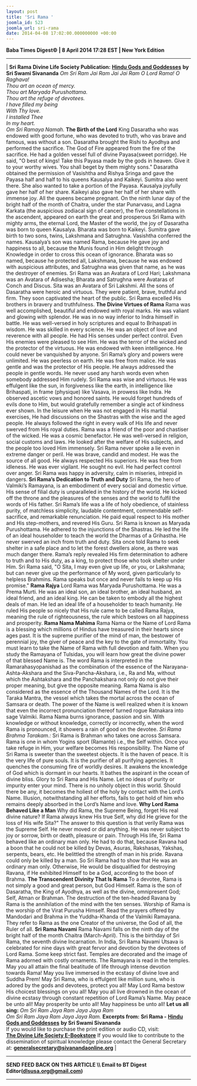 ```yaml
---
layout: post
title: 'Sri Rama '
joomla_id: 523
joomla_url: sri-rama
date: 2014-04-08 17:02:00.000000000 +00:00
---
```

**Baba Times Digest© | 8 April 2014 17:28 EST | New York Edition**
* * *
|
**Sri Rama**
**Divine Life Society Publication:** [**Hindu Gods and Goddesses**](http://www.dlshq.org/religions/rama2.htm) **by Sri Swami Sivananda**
_Om Sri Ram Jai Ram Jai Jai Ram_
_O Lord Rama! O Raghava!  
 Thou art an ocean of mercy.  
 Thou art Maryada Purushottama.  
 Thou art the refuge of devotees.  
 I have filled my being  
 With Thy love.  
 I installed Thee  
 In my heart.  
 Om Sri Ramaya Namah._
**The Birth of the Lord**
King Dasaratha who was endowed with good fortune, who was devoted to truth, who vas brave and famous, was without a son. Dasaratha brought the Rishi to Ayodhya and performed the sacrifice. The God of Fire appeared from the fire of the sacrifice. He had a golden vessel full of divine Payasa(sweet porridge). He said, "O best of kings! Take this Payasa made by the gods in heaven. Give it to your worthy wives. You shall beget by them mighty sons."
Dasaratha obtained the permission of Vasishtha and Rishya Sringa and gave the Payasa half and half to his queens Kausalya and Kaikeyi. Sumitra also went there. She also wanted to take a portion of the Payasa. Kausalya joyfully gave her half of her share. Kaikeyi also gave her half of her share with immense joy. All the queens became pregnant.
On the ninth lunar day of the bright half of the month of Chaitra, under the star Punarvasu, and Lagna Karkata (the auspicious zodiacal sign of cancer), the five constellations in the ascendent, appeared on earth the great and prosperous Sri Rama with mighty arms, the eternal Lord, the Master of the world, the joy of Dasaratha was born to queen Kausalya. Bharata was born to Kaikeyi. Sumitra gave birth to two sons, twins, Lakshmana and Satrughna.
Vasishtha conferred the names. Kausalya’s son was named Rama, because He gave joy and happiness to all, because the Munis found in Him delight through Knowledge in order to cross this ocean of ignorance.
Bharata was so named, because he protected all, Lakshmana, because he was endowed with auspicious attributes, and Satrughna was given that name, as he was the destroyer of enemies.
Sri Rama was an Avatara of Lord Hari; Lakshmana was an Avatara of Adisesha; Bharata and Satrughna were Avataras of Conch and Discus. Sita was an Avatara of Sri Lakshmi.
All the sons of Dasaratha were heroic and virtuous. They were patient, brave, truthful and firm. They soon captivated the heart of the public. Sri Rama excelled His brothers in bravery and truthfulness.
**The Divine Virtues of Rama**
Rama was well accomplished, beautiful and endowed with royal marks. He was valiant and glowing with splendor. He was in no way inferior to Indra himself in battle. He was well-versed in holy scriptures and equal to Brihaspati in wisdom. He was skilled in every science. He was an object of love and reverence with all people. He had His senses under perfect control. Even His enemies were pleased to see Him. He was the terror of the wicked and the protector of the virtuous. He was endowed with keen intelligence. He could never be vanquished by anyone.
Sri Rama’s glory and powers were unlimited. He was peerless on earth. He was free from malice. He was gentle and was the protector of His people. He always addressed the people in gentle words. He never used any harsh words even when somebody addressed Him rudely.
Sri Rama was wise and virtuous. He was effulgent like the sun, in forgiveness like the earth, in intelligence like Brihaspati, in frame (physique) like Vasava, in prowess like Indra. He observed ascetic vows and honored saints. He would forget hundreds of evils done to Him, but would gratefully remember a single act of kindness ever shown.
In the leisure when He was not engaged in His martial exercises, He had discussions on the Shastras with the wise and the aged people. He always followed the right in every walk of His life and never swerved from His royal duties.
Rama was a friend of the poor and chastiser of the wicked. He was a cosmic benefactor. He was well-versed in religion, social customs and laws. He looked after the welfare of His subjects, and the people too loved Him immensely.
Sri Rama never spoke a lie even in extreme danger or peril. He was brave, candid and modest. He was the source of all good. He always respected His superiors. He was free from idleness. He was ever vigilant. He sought no evil. He had perfect control over anger.
Sri Rama was happy in adversity, calm in miseries, intrepid in dangers.
**Sri Rama’s Dedication to Truth and Duty**
Sri Rama, the hero of Valmiki’s Ramayana, is an embodiment of every social and domestic virtue. His sense of filial duty is unparalleled in the history of the world.
He kicked off the throne and the pleasures of the senses and the world to fulfil the words of His father.
Sri Rama’s life was a life of holy obedience, of stainless purity, of matchless simplicity, laudable contentment, commendable self-sacrifice, and remarkable renunciation. He paid equal respect to His mother and His step-mothers, and revered His Guru.
Sri Rama is known as Maryada Purushottama. He adhered to the injunctions of the Shastras. He led the life of an ideal householder to teach the world the Dharmas of a Grihastha. He never swerved an inch from truth and duty.
Sita once told Rama to seek shelter in a safe place and to let the forest dwellers alone, as there was much danger there. Rama’s reply revealed His firm determination to adhere to truth and to His duty, as a king, to protect those who took shelter under Him. Sri Rama said, "O Sita, I may even give up life, or you, or Lakshmana; but can never give up the performance of My word, given particularly to helpless Brahmins. Rama speaks but once and never fails to keep up His promise."
**Rama Rajya**
Lord Rama was Maryada Purushottama. He was a Prema Murti. He was an ideal son, an ideal brother, an ideal husband, an ideal friend, and an ideal king. He can be taken to embody all the highest deals of man. He led an ideal life of a householder to teach humanity. He ruled His people so nicely that His rule came to be called Rama Rajya, meaning the rule of righteousness, the rule which bestows on all happiness and prosperity.
**Rama Nama Mahima**
Rama Nama or the Name of Lord Rama is a blessing which millions of Hindus have treasured in their hearts since ages past. It is the supreme purifier of the mind of man, the bestower of perennial joy, the giver of peace and the key to the gate of immortality.
You must learn to take the Name of Rama with full devotion and faith. When you study the Ramayana of Tulsidas, you will learn how great the divine power of that blessed Name is.
The word Rama is interpreted in the Ramarahasyopanishad as the combination of the essence of the Narayana-Ashta-Akshara and the Siva-Pancha-Akshara, i.e., Ra and Ma, without which the Ashtakshara and the Panchakshara not only do not give their proper meaning, but give the opposite meaning. Rama Nama is also considered as the essence of the Thousand Names of the Lord. It is the Taraka Mantra, the vessel which takes the mortal across the ocean of Samsara or death. The power of the Name is well realized when it is known that even the incorrect pronunciation thereof turned rogue Ratnakara into sage Valmiki.
Rama Nama burns ignorance, passion and sin. With knowledge or without knowledge, correctly or incorrectly, when the word Rama is pronounced, it showers a rain of good on the devotee. _Sri Rama Brahma Tarakam.:_ Sri Rama is Brahman who takes one across Samsara. Rama is one in whom Yogins sport (Ramante) i.e., the Self within. Once you take refuge in Him, your welfare becomes His responsibility.
The Name of Sri Rama is sweeter than the sweetest objects. It is the haven of peace. It is the very life of pure souls. It is the purifier of all purifying agencies. It quenches the consuming fire of worldly desires. It awakens the knowledge of God which is dormant in our hearts. It bathes the aspirant in the ocean of divine bliss. Glory to Sri Rama and His Name.
Let no ideas of purity or impurity enter your mind. There is no unholy object in this world. Should there be any, it becomes the holiest of the holy by contact with the Lord’s Name. Illusion, notwithstanding all her efforts, fails to get hold of him who remains deeply absorbed in the Lord’s Name and love.
**Why Lord Rama Behaved Like a Man**
Why did Rama, the Supreme Being, forget His real divine nature? If Rama always knew His true Self, why did He grieve for the loss of His wife Sita?"
The answer to this question is that verily Rama was the Supreme Self. He never moved or did anything. He was never subject to joy or sorrow, birth or death, pleasure or pain. Through His life, Sri Rama behaved like an ordinary man only. He had to do that, because Ravana had a boon that he could not be killed by Devas, Asuras, Rakshasas, Yakshas, serpents, bears, etc. He belittled the strength of man in his pride. Ravana could only be killed by a man. So Sri Rama had to show that He was an ordinary man only. Otherwise, He would be disqualified for destroying Ravana, if He exhibited Himself to be a God, according to the boon of Brahma.
**The Transcendent Divinity That Is Rama**
To a devotee, Rama is not simply a good and great person, but God Himself. Rama is the son of Dasaratha, the King of Ayodhya, as well as the divine, omnipresent God; Self, Atman or Brahman. The destruction of the ten-headed Ravana by Rama is the annihilation of the mind with the ten senses. Worship of Rama is the worship of the Virat Purusha Himself. Read the prayers offered by Mandodari and Brahma in the Yuddha-Khanda of the Valmiki Ramayana. They refer to Rama as the one Creator of the universe, the God of all, the Ruler of all.
**Sri Rama Navami**
Rama Navami falls on the ninth day of the bright half of the month Chaitra (March-April). This is the birthday of Sri Rama, the seventh divine Incarnation. In India, Sri Rama Navami Utsava is celebrated for nine days with great fervor and devotion by the devotees of Lord Rama. Some keep strict fast. Temples are decorated and the image of Rama adorned with costly ornaments. The Ramayana is read in the temples.
May you all attain the final beatitude of life through intense devotion towards Rama! May you live immersed in the ecstasy of divine love and Suddha Prem! May Sri Rama, who is effulgent like million suns, who is adored by the gods and devotees, protect you all!
May Lord Rama bestow His choicest blessings on you all! May you all live drowned in the ocean of divine ecstasy through constant repetition of Lord Rama’s Name.
May peace be unto all! May prosperity be unto all! May happiness be unto all!
**Let us all sing:**
_Om Sri Ram Jaya Ram Jaya Jaya Ram  
 Om Sri Ram Jaya Ram Jaya Jaya Ram._
**Excerpts from:**
**Sri Rama -** [**Hindu Gods and Goddesses**](http://www.dlshq.org/religions/rama2.htm) **by Sri Swami Sivananda**  
If you would like to purchase the print edition or audio CD, visit:   
 [**The Divine Life Society E-Bookstore**](http://www.dlshq.org/cgi-bin/store/commerce.cgi?category=krishnananda&cart_id=1394930528.401)
If you would like to contribute to the dissemination of spiritual knowledge please contact the General Secretary at:
**[generalsecretary@sivanandaonline.org](mailto:generalsecretary@sivanandaonline.org)**
 |
* * *
**SEND FEED BACK ON THIS ARTICLE \\\ Email to BT Digest Editor[](mailto:dlsusa.org@gmail.com?subject=DLS%20Posts)(dlsusa.org@gmail.com)**
* * *
  

